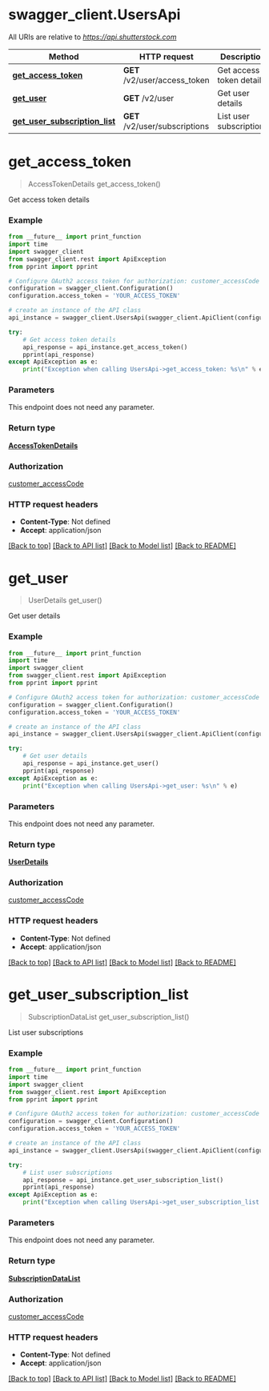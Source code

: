 # swagger_client.UsersApi

All URIs are relative to *https://api.shutterstock.com*

Method | HTTP request | Description
------------- | ------------- | -------------
[**get_access_token**](UsersApi.md#get_access_token) | **GET** /v2/user/access_token | Get access token details
[**get_user**](UsersApi.md#get_user) | **GET** /v2/user | Get user details
[**get_user_subscription_list**](UsersApi.md#get_user_subscription_list) | **GET** /v2/user/subscriptions | List user subscriptions

# **get_access_token**
> AccessTokenDetails get_access_token()

Get access token details

### Example
```python
from __future__ import print_function
import time
import swagger_client
from swagger_client.rest import ApiException
from pprint import pprint

# Configure OAuth2 access token for authorization: customer_accessCode
configuration = swagger_client.Configuration()
configuration.access_token = 'YOUR_ACCESS_TOKEN'

# create an instance of the API class
api_instance = swagger_client.UsersApi(swagger_client.ApiClient(configuration))

try:
    # Get access token details
    api_response = api_instance.get_access_token()
    pprint(api_response)
except ApiException as e:
    print("Exception when calling UsersApi->get_access_token: %s\n" % e)
```

### Parameters
This endpoint does not need any parameter.

### Return type

[**AccessTokenDetails**](AccessTokenDetails.md)

### Authorization

[customer_accessCode](../README.md#customer_accessCode)

### HTTP request headers

 - **Content-Type**: Not defined
 - **Accept**: application/json

[[Back to top]](#) [[Back to API list]](../README.md#documentation-for-api-endpoints) [[Back to Model list]](../README.md#documentation-for-models) [[Back to README]](../README.md)

# **get_user**
> UserDetails get_user()

Get user details

### Example
```python
from __future__ import print_function
import time
import swagger_client
from swagger_client.rest import ApiException
from pprint import pprint

# Configure OAuth2 access token for authorization: customer_accessCode
configuration = swagger_client.Configuration()
configuration.access_token = 'YOUR_ACCESS_TOKEN'

# create an instance of the API class
api_instance = swagger_client.UsersApi(swagger_client.ApiClient(configuration))

try:
    # Get user details
    api_response = api_instance.get_user()
    pprint(api_response)
except ApiException as e:
    print("Exception when calling UsersApi->get_user: %s\n" % e)
```

### Parameters
This endpoint does not need any parameter.

### Return type

[**UserDetails**](UserDetails.md)

### Authorization

[customer_accessCode](../README.md#customer_accessCode)

### HTTP request headers

 - **Content-Type**: Not defined
 - **Accept**: application/json

[[Back to top]](#) [[Back to API list]](../README.md#documentation-for-api-endpoints) [[Back to Model list]](../README.md#documentation-for-models) [[Back to README]](../README.md)

# **get_user_subscription_list**
> SubscriptionDataList get_user_subscription_list()

List user subscriptions

### Example
```python
from __future__ import print_function
import time
import swagger_client
from swagger_client.rest import ApiException
from pprint import pprint

# Configure OAuth2 access token for authorization: customer_accessCode
configuration = swagger_client.Configuration()
configuration.access_token = 'YOUR_ACCESS_TOKEN'

# create an instance of the API class
api_instance = swagger_client.UsersApi(swagger_client.ApiClient(configuration))

try:
    # List user subscriptions
    api_response = api_instance.get_user_subscription_list()
    pprint(api_response)
except ApiException as e:
    print("Exception when calling UsersApi->get_user_subscription_list: %s\n" % e)
```

### Parameters
This endpoint does not need any parameter.

### Return type

[**SubscriptionDataList**](SubscriptionDataList.md)

### Authorization

[customer_accessCode](../README.md#customer_accessCode)

### HTTP request headers

 - **Content-Type**: Not defined
 - **Accept**: application/json

[[Back to top]](#) [[Back to API list]](../README.md#documentation-for-api-endpoints) [[Back to Model list]](../README.md#documentation-for-models) [[Back to README]](../README.md)

